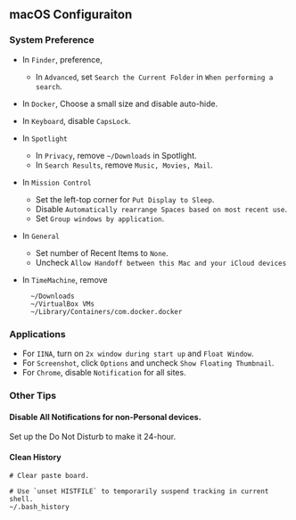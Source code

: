 ## macOS Configuraiton

### System Preference

- In `Finder`, preference,
  - In `Advanced`, set `Search the Current Folder` in `When performing a search`.
- In `Docker`, Choose a small size and disable auto-hide.
- In `Keyboard`, disable `CapsLock`.
- In `Spotlight`
  - In `Privacy`, remove `~/Downloads` in Spotlight.
  - In `Search Results`, remove `Music, Movies, Mail`.
- In `Mission Control`
  - Set the left-top corner for `Put Display to Sleep`.
  - Disable `Automatically rearrange Spaces based on most recent use`.
  - Set `Group windows by application`.
- In `General`
  - Set number of Recent Items to `None`.
  - Uncheck `Allow Handoff between this Mac and your iCloud devices`

- In `TimeMachine`, remove

        ~/Downloads
        ~/VirtualBox VMs
        ~/Library/Containers/com.docker.docker


### Applications

- For `IINA`, turn on `2x window during start up` and `Float Window`.
- For `Screenshot`, click `Options` and uncheck `Show Floating Thumbnail`.
- For `Chrome`, disable `Notification` for all sites.

### Other Tips

#### Disable All Notifications for non-Personal devices.

Set up the Do Not Disturb to make it 24-hour.

#### Clean History

    # Clear paste board.

    # Use `unset HISTFILE` to temporarily suspend tracking in current shell.
    ~/.bash_history


